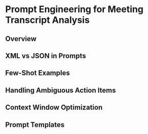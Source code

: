 # Prompt Engineering for Meeting Transcript Analysis

## Overview
<!-- Research needed: Best practices for prompting LLMs to extract action items from meeting transcripts -->

## XML vs JSON in Prompts
<!-- Research needed: When to use XML tags vs JSON in system prompts for better results -->

## Few-Shot Examples
<!-- Research needed: Should we include examples in the prompt? How many? -->

## Handling Ambiguous Action Items
<!-- Research needed: How to handle edge cases where action items are unclear or implied -->

## Context Window Optimization
<!-- Research needed: How to handle long transcripts that might exceed context limits -->

## Prompt Templates
<!-- Research needed: Effective prompt templates for different meeting types -->